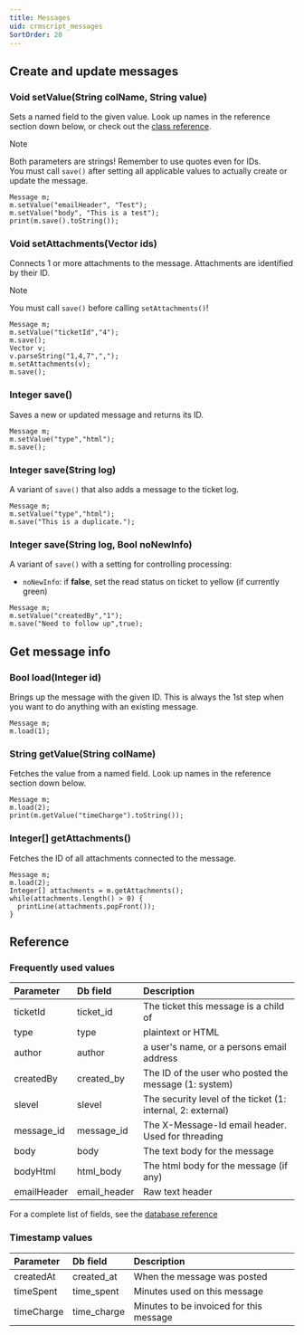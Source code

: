 ```yaml
---
title: Messages
uid: crmscript_messages
SortOrder: 20
---
```


## Create and update messages

### Void setValue(String colName, String value)

Sets a named field to the given value. Look up names in the reference section down below, or check out the [class reference](https://community.superoffice.com/documentation/SDK/SO.Customer.Service.Support/html/EJScript-Classes-Message-setValue.htm).

> [!NOTE]
> Both parameters are strings! Remember to use quotes even for IDs. <br>
> You must call `save()` after setting all applicable values to actually create or update the message.

```crmscript!
Message m;
m.setValue("emailHeader", "Test");
m.setValue("body", "This is a test");
print(m.save().toString());
```

### Void setAttachments(Vector ids)

Connects 1 or more attachments to the message. Attachments are identified by their ID.

> [!NOTE]
> You must call `save()` before calling `setAttachments()`!

```crmscript
Message m;
m.setValue("ticketId","4");
m.save();
Vector v;
v.parseString("1,4,7",",");
m.setAttachments(v);
m.save();
```

### Integer save()

Saves a new or updated message and returns its ID.

```crmscript
Message m;
m.setValue("type","html");
m.save();
```

### Integer save(String log)

A variant of `save()` that also adds a message to the ticket log.

```crmscript
Message m;
m.setValue("type","html");
m.save("This is a duplicate.");
```

### Integer save(String log, Bool noNewInfo)

A  variant of `save()` with a setting for controlling processing:

* `noNewInfo`: if **false**, set the read status on ticket to yellow (if currently green)

```crmscript
Message m;
m.setValue("createdBy","1");
m.save("Need to follow up",true);
```

## Get message info

### Bool load(Integer id)

Brings up the message with the given ID. This is always the 1st step when you want to do anything with an existing message.

```crmscript
Message m;
m.load(1);
```

### String getValue(String colName)

Fetches the value from a named field. Look up names in the reference section down below.

```crmscript!
Message m;
m.load(2);
print(m.getValue("timeCharge").toString());
```

### Integer\[\] getAttachments()

Fetches the ID of all attachments connected to the message.

```crmscript!
Message m;
m.load(2);
Integer[] attachments = m.getAttachments();
while(attachments.length() > 0) {
  printLine(attachments.popFront());
}
```

## Reference

### Frequently used values

| Parameter    | Db field     | Description                                                 |
|:-------------|:-------------|:------------------------------------------------------------|
| ticketId     | ticket_id    | The ticket this message is a child of                       |
| type         | type         | plaintext or HTML                                           |
| author       | author       | a user's name, or a persons email address                   |
| createdBy    | created_by   | The ID of the user who posted the message (1: system)       |
| slevel       | slevel       | The security level of the ticket (1: internal, 2: external) |
| message_id   | message_id   | The X-Message-Id email header. Used for threading           |
| body         | body         | The text body for the message                               |
| bodyHtml     | html_body    | The html body for the message (if any)                      |
| emailHeader  | email_header | Raw text header                                             |

For a complete list of fields, see the [database reference](https://community.superoffice.com/documentation/SDK/SO.Database/html/Tables-ej_message.htm)

### Timestamp values

| Parameter  | Db field    | Description                             |
|:-----------|:------------|:----------------------------------------|
| createdAt  | created_at  | When the message was posted             |
| timeSpent  | time_spent  | Minutes used on this message            |
| timeCharge | time_charge | Minutes to be invoiced for this message |
